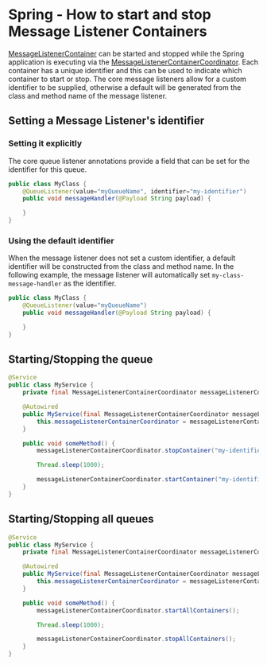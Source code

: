 # Spring - How to start and stop Message Listener Containers

[MessageListenerContainer](../../../api/src/main/java/com/jashmore/sqs/container/MessageListenerContainer.java) can be started and stopped while the Spring
application is executing via the
[MessageListenerContainerCoordinator](../../../spring/spring-api/src/main/java/com/jashmore/sqs/spring/container/MessageListenerContainerCoordinator.java).
Each container has a unique identifier and this can be used to indicate which container to start or stop. The core message listeners allow for a custom
identifier to be supplied, otherwise a default will be generated from the class and method name of the message listener.

## Setting a Message Listener's identifier

### Setting it explicitly

The core queue listener annotations provide a field that can be set for the identifier for this queue.

```java
public class MyClass {
    @QueueListener(value="myQueueName", identifier="my-identifier")
    public void messageHandler(@Payload String payload) {

    }
}
```

### Using the default identifier

When the message listener does not set a custom identifier, a default identifier will be constructed from the class and method name. In the following example,
the message listener will automatically set `my-class-message-handler` as the identifier.

```java
public class MyClass {
    @QueueListener(value="myQueueName")
    public void messageHandler(@Payload String payload) {

    }
}
```

## Starting/Stopping the queue

```java
@Service
public class MyService {
    private final MessageListenerContainerCoordinator messageListenerContainerCoordinator;

    @Autowired
    public MyService(final MessageListenerContainerCoordinator messageListenerContainerCoordinator) {
        this.messageListenerContainerCoordinator = messageListenerContainerCoordinator;
    }

    public void someMethod() {
        messageListenerContainerCoordinator.stopContainer("my-identifier");

        Thread.sleep(1000);

        messageListenerContainerCoordinator.startContainer("my-identifier");
    }
}
```

## Starting/Stopping all queues

```java
@Service
public class MyService {
    private final MessageListenerContainerCoordinator messageListenerContainerCoordinator;

    @Autowired
    public MyService(final MessageListenerContainerCoordinator messageListenerContainerCoordinator) {
        this.messageListenerContainerCoordinator = messageListenerContainerCoordinator;
    }

    public void someMethod() {
        messageListenerContainerCoordinator.startAllContainers();

        Thread.sleep(1000);

        messageListenerContainerCoordinator.stopAllContainers();
    }
}
```
